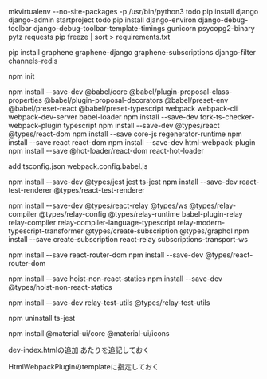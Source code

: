 mkvirtualenv --no-site-packages -p /usr/bin/python3 todo
pip install django
django-admin startproject todo
pip install django-environ django-debug-toolbar django-debug-toolbar-template-timings gunicorn psycopg2-binary pytz requests
pip freeze | sort > requirements.txt 

pip install graphene graphene-django graphene-subscriptions django-filter channels-redis

npm init


npm install --save-dev @babel/core @babel/plugin-proposal-class-properties @babel/plugin-proposal-decorators @babel/preset-env @babel/preset-react @babel/preset-typescript webpack webpack-cli webpack-dev-server babel-loader
npm install --save-dev fork-ts-checker-webpack-plugin  typescript
npm install --save-dev @types/react @types/react-dom
npm install --save core-js regenerator-runtime
npm install --save react react-dom
npm install --save-dev html-webpack-plugin
npm install --save @hot-loader/react-dom react-hot-loader

add tsconfig.json  webpack.config.babel.js

npm install --save-dev @types/jest jest ts-jest
npm install --save-dev react-test-renderer @types/react-test-renderer

npm install --save-dev @types/react-relay @types/ws @types/relay-compiler @types/relay-config @types/relay-runtime babel-plugin-relay relay-compiler relay-compiler-language-typescript relay-modern-typescript-transformer @types/create-subscription @types/graphql
npm install --save create-subscription react-relay subscriptions-transport-ws


npm install --save react-router-dom
npm install --save-dev @types/react-router-dom

npm install --save hoist-non-react-statics
npm install --save-dev @types/hoist-non-react-statics

npm install --save-dev relay-test-utils @types/relay-test-utils


npm uninstall ts-jest



npm install @material-ui/core @material-ui/icons

dev-index.htmlの追加
    <link rel="stylesheet" href="https://fonts.googleapis.com/css?family=Roboto:300,400,500,700&display=swap" />
    <link rel="stylesheet" href="https://fonts.googleapis.com/icon?family=Material+Icons" />
    <meta name="viewport" content="minimum-scale=1, initial-scale=1, width=device-width"/>
あたりを追記しておく

HtmlWebpackPluginのtemplateに指定しておく
